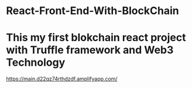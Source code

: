 # React-Front-End-With-BlockChain


# This my first blokchain react project with Truffle framework and Web3 Technology

https://main.d22qz74rthdzdf.amplifyapp.com/
